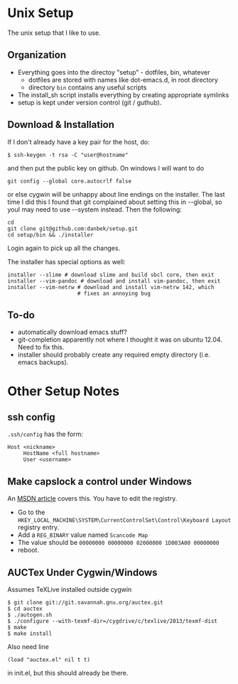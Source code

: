 Unix Setup
==========

The unix setup that I like to use.

Organization
------------

* Everything goes into the directoy "setup" - dotfiles, bin, whatever
  * dotfiles are stored with names like dot-emacs.d, in root directory
  * directory `bin` contains any useful scripts
* The install_sh script installs everything by creating appropriate symlinks
* setup is kept under version control (git / guthub).

Download & Installation
-----------------------
If I don't already have a key pair for the host, do:

    $ ssh-keygen -t rsa -C "user@hostname"

and then put the public key on github. On windows I will want to do

    git config --global core.autocrlf false
    
or else cygwin will be unhappy about line endings on the installer. The last
time I did this I found that git complained about setting this in --global,
so youI may need to use --system instead.  Then the following:

    cd
    git clone git@github.com:danbek/setup.git
    cd setup/bin && ./installer

Login again to pick up all the changes.

The installer has special options as well:

    installer --slime # download slime and build sbcl core, then exit
    installer --vim-pandoc # download and install vim-pandoc, then exit
    installer --vim-netrw # download and install vim-netrw 142, which
                          # fixes an annoying bug

To-do
-----
* automatically download emacs stuff?
* git-completion apparently not where I thought it was on ubuntu 12.04. Need to fix this.
* installer should probably create any required empty directory (i.e. emacs backups).

Other Setup Notes
=================

ssh config
----------
`.ssh/config` has the form:

    Host <nickname>
         HostName <full hostname>
         User <username>

Make capslock a control under Windows
-------------------------------------

An [MSDN article][msdn] covers this. You have to edit the registry.

* Go to the `HKEY_LOCAL_MACHINE\SYSTEM\CurrentControlSet\Control\Keyboard Layout` registry entry.
* Add a `REG_BINARY` value named `Scancode Map`
* The value should be `00000000 00000000 02000000 1D003A00 00000000`
* reboot.

[msdn]: http://msdn.microsoft.com/en-us/library/windows/hardware/gg463447.aspx

AUCTex Under Cygwin/Windows
---------------------------

Assumes TeXLive installed outside cygwin

    $ git clone git://git.savannah.gnu.org/auctex.git
    $ cd auctex
    $ ./autogen.sh
    $ ./configure --with-texmf-dir=/cygdrive/c/texlive/2013/texmf-dist
    $ make
    $ make install

Also need line

    (load "auctex.el" nil t t)

in init.el, but this should already be there.
